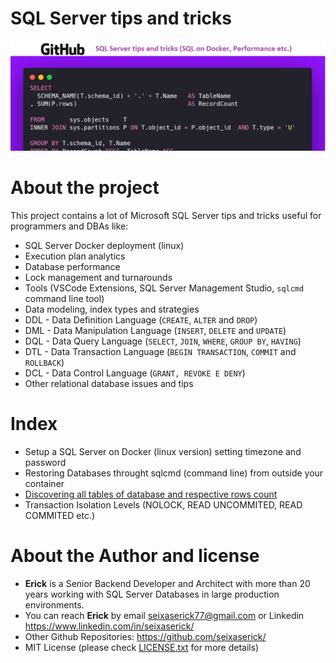 # SQL Server tips and tricks

![Project Cover](./img/project-cover.png "SQL Server tips and tricks")
 
# About the project

This project contains a lot of Microsoft SQL Server tips and tricks useful for programmers and DBAs like:

- SQL Server Docker deployment (linux)
- Execution plan analytics
- Database performance
- Lock management and turnarounds
- Tools (VSCode Extensions, SQL Server Management Studio, ```sqlcmd``` command line tool)
- Data modeling, index types and strategies
- DDL - Data Definition Language (```CREATE```, ```ALTER``` and ```DROP```)
- DML - Data Manipulation Language (```INSERT```, ```DELETE``` and ```UPDATE```)
- DQL - Data Query Language (```SELECT```, ```JOIN```, ```WHERE```, ```GROUP BY```, ```HAVING```)
- DTL - Data Transaction Language (```BEGIN TRANSACTION```, ```COMMIT``` and ```ROLLBACK```)
- DCL - Data Control Language (```GRANT, REVOKE E DENY```) 
- Other relational database issues and tips


# Index

- Setup a SQL Server on Docker (linux version) setting timezone and password
- Restoring Databases throught sqlcmd (command line) from outside your container
- [Discovering all tables of database and respective rows count](sql-table-rows-count.md)   
- Transaction Isolation Levels (NOLOCK, READ UNCOMMITED, READ COMMITED etc.)



# About the Author and license
- **Erick** is a Senior Backend Developer and Architect with more than 20 years working with SQL Server Databases in large production environments. 
- You can reach **Erick** by email <seixaserick77@gmail.com> or Linkedin <https://www.linkedin.com/in/seixaserick/>
- Other Github Repositories: <https://github.com/seixaserick/> 
- MIT License (please check [LICENSE.txt](LICENSE.txt) for more details)

 